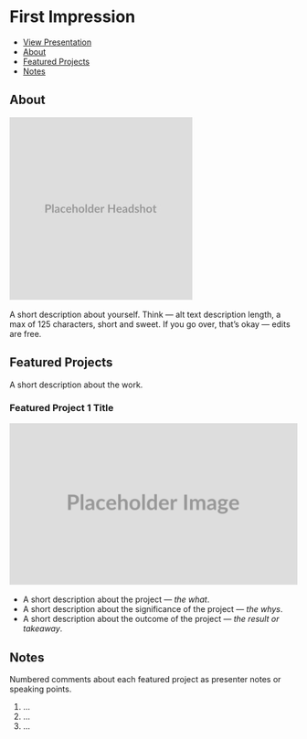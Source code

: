 # First Impression

<!-- This is a comment, visible only to the author: Add a link to your presentation. -->
<!-- Consider adding navigation to each section (About, Featured Projects, Notes, etc.) -->

- [View Presentation](img/surname-first-impression-2023.pdf)
- [About](#about)
- [Featured Projects](featured-projects)
- [Notes](notes)

## About

<!-- Consider including a headshot. We’re not designing, so keep the width/height around 320px x 320px (square). Replace "surname" with your surname in the file name. -->

![Write an alternative text description.](img/surname-headshot.jpg)

A short description about yourself. Think — alt text description length, a max of 125 characters, short and sweet. If you go over, that’s okay — edits are free.

## Featured Projects

A short description about the work.

### Featured Project 1 Title

![Write an alternative text description.](img/featured-project-01.png)

- A short description about the project — *the what*.
- A short description about the significance of the project — *the whys*.
- A short description about the outcome of the project — *the result or takeaway*.

<!-- Use the same stucture above for the rest of your featured projects. -->

## Notes

Numbered comments about each featured project as presenter notes or speaking points.

1. …
2. …
3. …
<!-- And so on. -->
```
